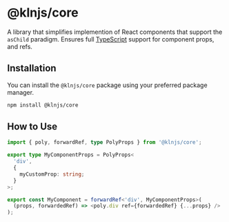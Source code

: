 # @klnjs/core

A library that simplifies implemention of React components that support the `asChild` paradigm. Ensures full [TypeScript](https://www.typescriptlang.org/) support for component props, and refs.

## Installation

You can install the `@klnjs/core` package using your preferred package manager.

```bash
npm install @klnjs/core
```

## How to Use

```ts
import { poly, forwardRef, type PolyProps } from '@klnjs/core';

export type MyComponentProps = PolyProps<
  'div',
  {
    myCustomProp: string;
  }
>;

export const MyComponent = forwardRef<'div', MyComponentProps>(
  (props, forwardedRef) => <poly.div ref={forwardedRef} {...props} />
);

```
